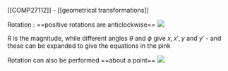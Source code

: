 [[COMP27112]] - [[geometrical transformations]]

Rotation : ==positive rotations are anticlockwise==
![](https://i.imgur.com/fnpobi1.png)

R is the magnitude, while different angles $\theta$ and $\phi$ give $x,x',y$ and $y'$ - and these can be expanded to give the equations in the pink

Rotation can also be performed ==about a point==
![](https://i.imgur.com/sf9LdyJ.png)
